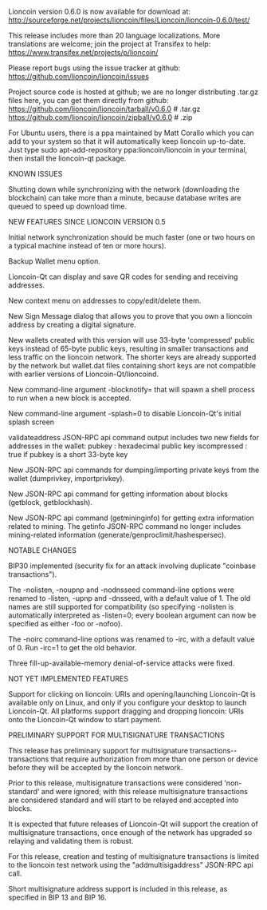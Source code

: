 Lioncoin version 0.6.0 is now available for download at:
http://sourceforge.net/projects/lioncoin/files/Lioncoin/lioncoin-0.6.0/test/

This release includes more than 20 language localizations.
More translations are welcome; join the
project at Transifex to help:
https://www.transifex.net/projects/p/lioncoin/

Please report bugs using the issue tracker at github:
https://github.com/lioncoin/lioncoin/issues

Project source code is hosted at github; we are no longer
distributing .tar.gz files here, you can get them
directly from github:
https://github.com/lioncoin/lioncoin/tarball/v0.6.0  # .tar.gz
https://github.com/lioncoin/lioncoin/zipball/v0.6.0  # .zip

For Ubuntu users, there is a ppa maintained by Matt Corallo which
you can add to your system so that it will automatically keep
lioncoin up-to-date.  Just type
sudo apt-add-repository ppa:lioncoin/lioncoin
in your terminal, then install the lioncoin-qt package.


KNOWN ISSUES

Shutting down while synchronizing with the network
(downloading the blockchain) can take more than a minute,
because database writes are queued to speed up download
time.


NEW FEATURES SINCE LIONCOIN VERSION 0.5

Initial network synchronization should be much faster
(one or two hours on a typical machine instead of ten or more
hours).

Backup Wallet menu option.

Lioncoin-Qt can display and save QR codes for sending
and receiving addresses.

New context menu on addresses to copy/edit/delete them.

New Sign Message dialog that allows you to prove that you
own a lioncoin address by creating a digital
signature.

New wallets created with this version will
use 33-byte 'compressed' public keys instead of
65-byte public keys, resulting in smaller
transactions and less traffic on the lioncoin
network. The shorter keys are already supported
by the network but wallet.dat files containing
short keys are not compatible with earlier
versions of Lioncoin-Qt/lioncoind.

New command-line argument -blocknotify=<command>
that will spawn a shell process to run <command> 
when a new block is accepted.

New command-line argument -splash=0 to disable
Lioncoin-Qt's initial splash screen

validateaddress JSON-RPC api command output includes
two new fields for addresses in the wallet:
pubkey : hexadecimal public key
iscompressed : true if pubkey is a short 33-byte key

New JSON-RPC api commands for dumping/importing
private keys from the wallet (dumprivkey, importprivkey).

New JSON-RPC api command for getting information about
blocks (getblock, getblockhash).

New JSON-RPC api command (getmininginfo) for getting
extra information related to mining. The getinfo
JSON-RPC command no longer includes mining-related
information (generate/genproclimit/hashespersec).



NOTABLE CHANGES

BIP30 implemented (security fix for an attack involving
duplicate "coinbase transactions").

The -nolisten, -noupnp and -nodnsseed command-line
options were renamed to -listen, -upnp and -dnsseed,
with a default value of 1. The old names are still
supported for compatibility (so specifying -nolisten
is automatically interpreted as -listen=0; every
boolean argument can now be specified as either
-foo or -nofoo).

The -noirc command-line options was renamed to
-irc, with a default value of 0. Run -irc=1 to
get the old behavior.

Three fill-up-available-memory denial-of-service
attacks were fixed.


NOT YET IMPLEMENTED FEATURES

Support for clicking on lioncoin: URIs and
opening/launching Lioncoin-Qt is available only on Linux,
and only if you configure your desktop to launch
Lioncoin-Qt. All platforms support dragging and dropping
lioncoin: URIs onto the Lioncoin-Qt window to start
payment.


PRELIMINARY SUPPORT FOR MULTISIGNATURE TRANSACTIONS

This release has preliminary support for multisignature
transactions-- transactions that require authorization
from more than one person or device before they
will be accepted by the lioncoin network.

Prior to this release, multisignature transactions
were considered 'non-standard' and were ignored;
with this release multisignature transactions are
considered standard and will start to be relayed
and accepted into blocks.

It is expected that future releases of Lioncoin-Qt
will support the creation of multisignature transactions,
once enough of the network has upgraded so relaying
and validating them is robust.

For this release, creation and testing of multisignature
transactions is limited to the lioncoin test network using
the "addmultisigaddress" JSON-RPC api call.

Short multisignature address support is included in this
release, as specified in BIP 13 and BIP 16.
